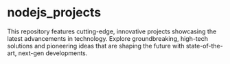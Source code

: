 # nodejs_projects
This repository features cutting-edge, innovative projects showcasing the latest advancements in technology. Explore groundbreaking, high-tech solutions and pioneering ideas that are shaping the future with state-of-the-art, next-gen developments.
